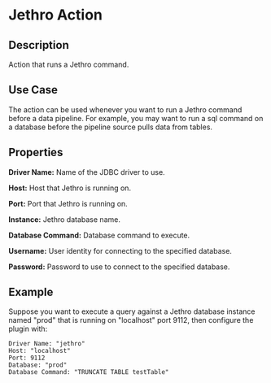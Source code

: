 # Jethro Action


Description
-----------
Action that runs a Jethro command.


Use Case
--------
The action can be used whenever you want to run a Jethro command before a data pipeline.
For example, you may want to run a sql command on a database before the pipeline source pulls data from tables.


Properties
----------
**Driver Name:** Name of the JDBC driver to use.

**Host:** Host that Jethro is running on.

**Port:** Port that Jethro is running on.

**Instance:** Jethro database name.

**Database Command:** Database command to execute.

**Username:** User identity for connecting to the specified database.

**Password:** Password to use to connect to the specified database.

Example
-------
Suppose you want to execute a query against a Jethro database instance named "prod" that is running on "localhost" 
port 9112, then configure the plugin with:

```
Driver Name: "jethro"
Host: "localhost"
Port: 9112
Database: "prod"
Database Command: "TRUNCATE TABLE testTable"
```
